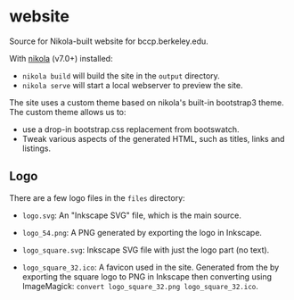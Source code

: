 website
=======

Source for Nikola-built website for bccp.berkeley.edu.

With [nikola](http://getnikola.com) (v7.0+) installed:

- `nikola build` will build the site in the `output` directory.
- `nikola serve` will start a local webserver to preview the site.

The site uses a custom theme based on nikola's built-in bootstrap3
theme. The custom theme allows us to:

-  use a drop-in bootstrap.css replacement from bootswatch.
-  Tweak various aspects of the generated HTML, such as titles, links
   and listings.

Logo
----

There are a few logo files in the `files` directory:

- `logo.svg`: An "Inkscape SVG" file, which is the main source.

- `logo_54.png`: A PNG generated by exporting the logo in Inkscape.

- `logo_square.svg`: Inkscape SVG file with just the logo part (no text).

- `logo_square_32.ico`: A favicon used in the site. Generated from the
  by exporting the square logo to PNG in Inkscape then converting
  using ImageMagick: `convert logo_square_32.png logo_square_32.ico`.